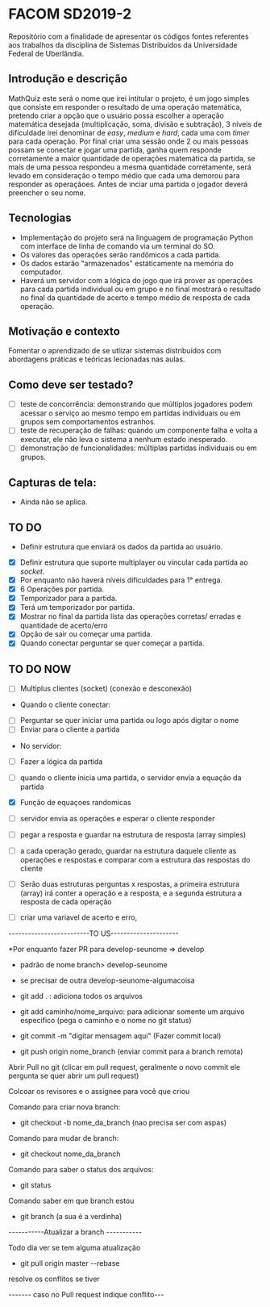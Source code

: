 # FACOM SD2019-2
Repositório com a finalidade de apresentar os códigos fontes referentes aos trabalhos da disciplina de Sistemas Distribuídos da Universidade Federal de Uberlândia.

## Introdução e descrição

  MathQuiz este será o nome que irei intitular o projeto, é um jogo simples que consiste em responder o resultado de uma operação matemática, pretendo criar a opção que o usuário possa escolher a operação matemática desejada (multiplicação, soma, divisão e subtração), 3 níveis de dificuldade irei denominar de _easy_, _medium_ e _hard_,  cada uma com _timer_  para cada operação. Por final criar uma sessão onde 2 ou mais pessoas possam se conectar e jogar uma partida, ganha quem responde corretamente a maior quantidade de operações matemática da partida, se mais de uma pessoa respondeu a mesma quantidade corretamente, será levado em consideração o tempo médio que cada uma demorou para responder as operaçãoes. 
  Antes de inciar uma partida o jogador deverá preencher o seu nome.

## Tecnologias

- Implementação do projeto será na linguagem de programação Python com interface de linha de comando via um terminal do SO.
- Os valores das operações serão randômicos a cada partida.
- Os dados estarão "armazenados" estáticamente na memória do computador.
- Haverá um servidor com a lógica do jogo que irá prover as operações para cada partida individual ou em grupo e no final mostrará o resultado no final da quantidade de acerto e tempo médio de resposta de cada operação.
  
## Motivação e contexto

  Fomentar o aprendizado de se utlizar sistemas distribuídos com abordagens práticas e teóricas lecionadas nas aulas.
  
## Como deve ser testado?

- [ ] teste de concorrência: demonstrando que múltiplos jogadores podem acessar o serviço ao mesmo tempo em partidas individuais ou em grupos sem comportamentos estranhos.
- [ ] teste de recuperação de falhas: quando um componente falha e volta a executar, ele não leva o sistema a nenhum estado inesperado.
- [ ] demonstração de funcionalidades: múltiplas partidas individuais ou em grupos.

## Capturas de tela:

- Ainda não se aplica.

## TO DO

- Definir estrutura que enviará os dados da partida ao usuário.
- [x] Definir estrutura que suporte multiplayer ou vincular cada partida ao _socket_.
- [x] Por enquanto não haverá níveis dificuldades para 1° entrega.
- [x] 6 Operações por partida.
- [x] Temporizador para a partida.
- [x] Terá um temporizador por partida.
- [x] Mostrar no final da partida lista das operações corretas/ erradas e quantidade de acerto/erro
- [x] Opção de sair ou começar uma partida.
- [x] Quando conectar perguntar se quer começar a partida.

## TO DO NOW

- [ ] Multiplus clientes (socket) (conexão e desconexão)
- Quando o cliente conectar:
- [ ] Perguntar se quer iniciar uma partida ou logo após digitar o nome
- [ ] Enviar para o cliente a partida
- No servidor:
- [ ] Fazer a lógica da partida
- [ ] quando o cliente inicia uma partida, o servidor envia a equação da partida
- [x] Função de equaçoes randomicas
- [ ] servidor envia as operações e esperar o cliente responder
- [ ] pegar a resposta e guardar na estrutura de resposta (array simples)
- [ ] a cada operação gerado, guardar na estrutura daquele cliente as operações e respostas e comparar com a estrutura das respostas do cliente
- [ ] Serão duas estruturas perguntas x respostas, a primeira estrutura (array) irá conter a operação e a resposta, e a segunda estrutura a resposta de cada operação
-[ ] criar uma variavel de acerto  e erro,




-------------------------TO US---------------------

*Por enquanto fazer PR para develop-seunome => develop

- padrão de nome branch> develop-seunome
- se precisar de outra develop-seunome-algumacoisa

- git add . : adiciona todos os arquivos
- git add caminho/nome_arquivo: para adicionar somente um arquivo especifico (pega o caminho e o nome no git status)

- git commit -m "digitar mensagem aqui" (Fazer commit local)

- git push origin nome_branch (enviar commit para a branch remota)

Abrir Pull no git (clicar em pull request, geralmente o novo commit ele pergunta se quer abrir um pull request)

Colcoar os revisores e o assignee para você que criou

Comando para criar nova branch:

- git checkout -b nome_da_branch (nao precisa ser com aspas) 

Comando para mudar de branch:

- git checkout nome_da_branch


Comando para saber o status dos arquivos:

- git status

Comando saber em que branch estou

- git branch (a sua é a verdinha)

-----------Atualizar a branch -----------

Todo dia ver se tem alguma atualização 

- git pull origin master --rebase

resolve os conflitos se tiver

------- caso no Pull request indique conflito---
